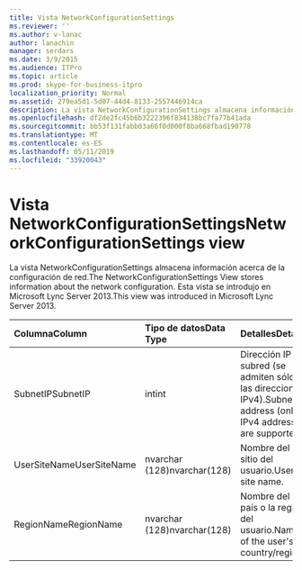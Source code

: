 ```yaml
---
title: Vista NetworkConfigurationSettings
ms.reviewer: ''
ms.author: v-lanac
author: lanachin
manager: serdars
ms.date: 3/9/2015
ms.audience: ITPro
ms.topic: article
ms.prod: skype-for-business-itpro
localization_priority: Normal
ms.assetid: 279ea5d1-5d07-44d4-8133-2557446914ca
description: La vista NetworkConfigurationSettings almacena información acerca de la configuración de red. Esta vista se introdujo en Microsoft Lync Server 2013.
ms.openlocfilehash: df2de2fc45b6b3222396f834138bc7fa77b41ada
ms.sourcegitcommit: bb53f131fabb03a66f0d000f8ba668fbad190778
ms.translationtype: MT
ms.contentlocale: es-ES
ms.lasthandoff: 05/11/2019
ms.locfileid: "33920043"
---
```

# <a name="networkconfigurationsettings-view"></a><span data-ttu-id="63046-104">Vista NetworkConfigurationSettings</span><span class="sxs-lookup"><span data-stu-id="63046-104">NetworkConfigurationSettings view</span></span>
 
<span data-ttu-id="63046-105">La vista NetworkConfigurationSettings almacena información acerca de la configuración de red.</span><span class="sxs-lookup"><span data-stu-id="63046-105">The NetworkConfigurationSettings View stores information about the network configuration.</span></span> <span data-ttu-id="63046-106">Esta vista se introdujo en Microsoft Lync Server 2013.</span><span class="sxs-lookup"><span data-stu-id="63046-106">This view was introduced in Microsoft Lync Server 2013.</span></span>
  
|<span data-ttu-id="63046-107">**Columna**</span><span class="sxs-lookup"><span data-stu-id="63046-107">**Column**</span></span>|<span data-ttu-id="63046-108">**Tipo de datos**</span><span class="sxs-lookup"><span data-stu-id="63046-108">**Data Type**</span></span>|<span data-ttu-id="63046-109">**Detalles**</span><span class="sxs-lookup"><span data-stu-id="63046-109">**Details**</span></span>|
|:-----|:-----|:-----|
|<span data-ttu-id="63046-110">SubnetIP</span><span class="sxs-lookup"><span data-stu-id="63046-110">SubnetIP</span></span>  <br/> |<span data-ttu-id="63046-111">int</span><span class="sxs-lookup"><span data-stu-id="63046-111">int</span></span>  <br/> |<span data-ttu-id="63046-112">Dirección IP de subred (se admiten sólo las direcciones IPv4).</span><span class="sxs-lookup"><span data-stu-id="63046-112">Subnet IP address (only IPv4 addresses are supported).</span></span>  <br/> |
|<span data-ttu-id="63046-113">UserSiteName</span><span class="sxs-lookup"><span data-stu-id="63046-113">UserSiteName</span></span>  <br/> |<span data-ttu-id="63046-114">nvarchar (128)</span><span class="sxs-lookup"><span data-stu-id="63046-114">nvarchar(128)</span></span>  <br/> |<span data-ttu-id="63046-115">Nombre del sitio del usuario.</span><span class="sxs-lookup"><span data-stu-id="63046-115">User's site name.</span></span>  <br/> |
|<span data-ttu-id="63046-116">RegionName</span><span class="sxs-lookup"><span data-stu-id="63046-116">RegionName</span></span>  <br/> |<span data-ttu-id="63046-117">nvarchar (128)</span><span class="sxs-lookup"><span data-stu-id="63046-117">nvarchar(128)</span></span>  <br/> |<span data-ttu-id="63046-118">Nombre del país o la región del usuario.</span><span class="sxs-lookup"><span data-stu-id="63046-118">Name of the user's country/region.</span></span>  <br/> |
   

